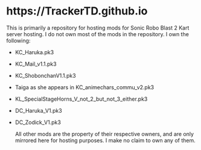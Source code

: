<h1>https://TrackerTD.github.io</h1>

This is primarily a repository for hosting mods for Sonic Robo Blast 2 Kart server hosting.
I do not own most of the mods in the repository. I own the following:
- KC_Haruka.pk3
- KC_Mail_v1.1.pk3
- KC_ShobonchanV1.1.pk3
- Taiga as she appears in KC_animechars_commu_v2.pk3
- KL_SpecialStageHorns_V_not_2_but_not_3_either.pk3
- DC_Haruka_V1.pk3
- DC_Zodick_V1.pk3

  All other mods are the property of their respective owners, and are only mirrored here for hosting purposes. I make no claim to own any of them.
